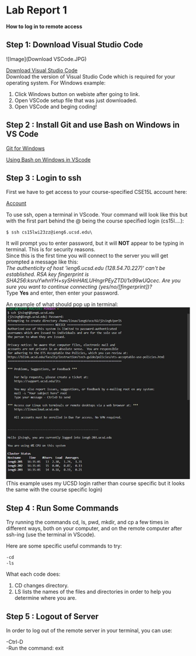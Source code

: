 # Lab Report 1
**How to log in to remote access**


## Step 1: Download Visual Studio Code
![Image](Download VSCode.JPG)

[Download Visual Studio Code](https://code.visualstudio.com/download)\
Download the version of Visual Studio Code which is required for your operating system.
For Windows example:
1) Click Windows button on webiste after going to link.
2) Open VSCode setup file that was just downloaded.
3) Open VSCode and beging coding!


## Step 2 : Install Git and use Bash on Windows in VS Code


[Git for Windows](https://gitforwindows.org/)


[Using Bash on Windows in VScode](https://stackoverflow.com/a/50527994)

## Step 3 : Login to ssh
First we have to get access to your course-specified CSE15L account here:

[Account](https://sdacs.ucsd.edu/~icc/index.php)

To use ssh, open a terminal in VScode. Your command will look like this but with the first part behind the @ being the course specified login (cs15l....):
~~~
$ ssh cs15lwi23zz@ieng6.ucsd.edu\
~~~
It will prompt you to enter password, but it will **NOT** appear to be typing in terminal. This is for security reasons.\
Since this is the first time you will connect to the server you will get prompted a message like this:\
*The authenticity of host 'ieng6.ucsd.edu (128.54.70.227)' can't be established.
RSA key fingerprint is SHA256:ksruYwhnYH+sySHnHAtLUHngrPEyZTDl/1x99wUQcec.
Are you sure you want to continue connecting (yes/no/[fingerprint])?*\
Type **Yes** and enter, then enter your password.

An example of what should pop up in terminal:\
![Image](1.JPG)\
(This example uses my UCSD login rather than course specific but it looks the same with the course specific login)
## Step 4 : Run Some Commands

Try running the commands cd, ls, pwd, mkdir, and cp a few times in different ways, both on your computer, and on the remote computer after ssh-ing (use the terminal in VScode).

Here are some specific useful commands to try:
~~~
-cd
-ls
~~~

What each code does:
1) CD changes directory.
2) LS lists the names of the files and directories in order to help you determine where you are. 


## Step 5 : Logout of Server
In order to log out of the remote server in your terminal, you can use:

-Ctrl-D\
-Run the command: exit
